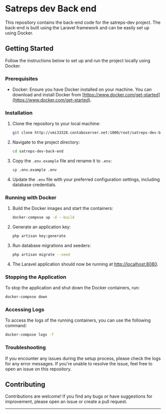 # Satreps dev Back end

This repository contains the back-end code for the satreps-dev project. The back-end is built using the Laravel
framework and can be easily set up using Docker.

## Getting Started

Follow the instructions below to set up and run the project locally using Docker.

### Prerequisites

- Docker: Ensure you have Docker installed on your machine. You can download and install Docker
  from [https://www.docker.com/get-started](https://www.docker.com/get-started).

### Installation

1. Clone the repository to your local machine:

   ```bash
   git clone http://vmi33328.contaboserver.net:1000/root/satreps-dev-back-end.git
   ```

2. Navigate to the project directory:

   ```bash
   cd satreps-dev-back-end
   ```

3. Copy the `.env.example` file and rename it to `.env`:

   ```bash
   cp .env.example .env
   ```

4. Update the `.env` file with your preferred configuration settings, including database credentials.

### Running with Docker

1. Build the Docker images and start the containers:

   ```bash
   docker-compose up -d --build
   ```

2. Generate an application key:

   ```bash
   php artisan key:generate
   ```

3. Run database migrations and seeders:

   ```bash
   php artisan migrate --seed
   ```

4. The Laravel application should now be running at [http://localhost:8080](http://localhost:8080).

### Stopping the Application

To stop the application and shut down the Docker containers, run:

```bash
docker-compose down
```

### Accessing Logs

To access the logs of the running containers, you can use the following command:

```bash
docker-compose logs -f
```

### Troubleshooting

If you encounter any issues during the setup process, please check the logs for any error messages. If you're unable to
resolve the issue, feel free to open an issue on this repository.

## Contributing

Contributions are welcome! If you find any bugs or have suggestions for improvement, please open an issue or create a
pull request.

---
